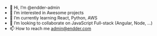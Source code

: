 - 👋 Hi, I’m @endder-admin
- 👀 I’m interested in  Awesome projects
- 🌱 I’m currently learning  React, Python, AWS
- 💞️ I’m looking to collaborate on  JavaScript Full-stack (Angular, Node, ...)
- 📫 How to reach me  admin@endder.com

<!---
endder-admin/endder-admin is a ✨ special ✨ repository because its `README.md` (this file) appears on your GitHub profile.
You can click the Preview link to take a look at your changes.
--->
